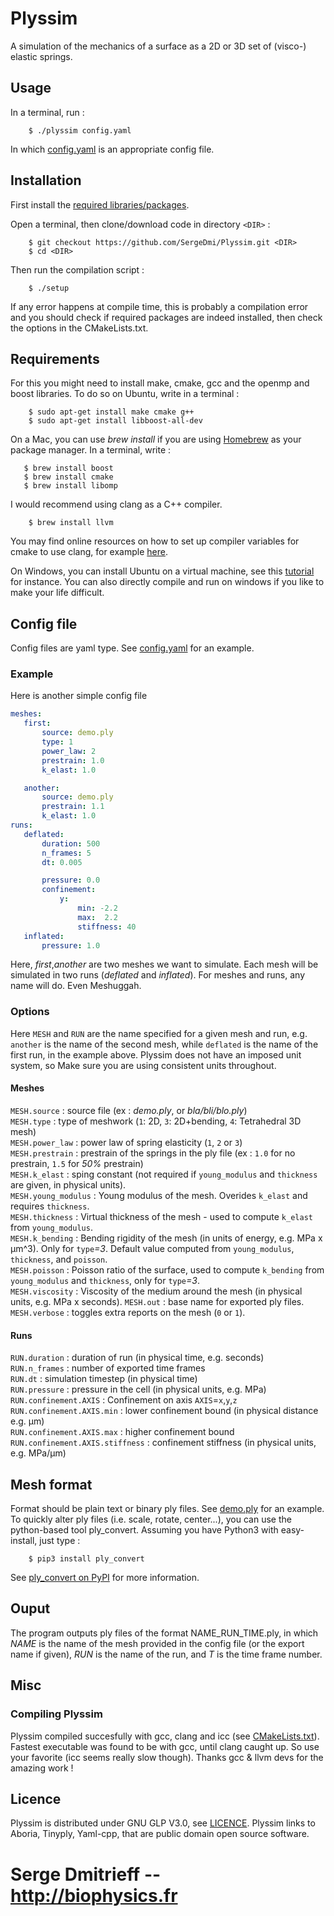 # Plyssim
A simulation of the mechanics of a surface as a 2D or 3D set of (visco-) elastic springs.

## Usage

In a terminal, run :  
```shell
    $ ./plyssim config.yaml
```
In which [config.yaml](config.yaml) is an appropriate config file.

## Installation
First install the [required libraries/packages](##Requirements).

Open a terminal, then clone/download code in directory `<DIR>` :  
```shell
    $ git checkout https://github.com/SergeDmi/Plyssim.git <DIR>
    $ cd <DIR>
```

Then run the compilation script :  
```shell
    $ ./setup
```

If any error happens at compile time, this is probably a compilation error and you should check if required packages are indeed installed, then check the options in the CMakeLists.txt.

## Requirements
For this you might need to install make, cmake, gcc and the openmp and boost libraries. To do so on Ubuntu, write in a terminal :  
```shell
    $ sudo apt-get install make cmake g++
    $ sudo apt-get install libboost-all-dev
```  
On a Mac, you can use *brew install* if you are using [Homebrew](https://brew.sh) as your package manager. In a terminal, write :  
 ```shell 
    $ brew install boost
    $ brew install cmake
    $ brew install libomp
```
I would recommend using clang as a C++ compiler.   
```shell 
    $ brew install llvm
```
You may find online resources on how to set up compiler variables for cmake to use clang, for example [here](https://embeddedartistry.com/blog/2017/02/24/installing-llvm-clang-on-osx/).  

On Windows, you can install Ubuntu on a virtual machine, see this [tutorial](https://brb.nci.nih.gov/seqtools/installUbuntu.html) for instance. You can also directly compile and run on windows if you like to make your life difficult.

## Config file

Config files are yaml type. See [config.yaml](config.yaml) for an example.


### Example
Here is another simple config file

```yaml
meshes:
   first:
       source: demo.ply
       type: 1
       power_law: 2
       prestrain: 1.0
       k_elast: 1.0

   another:
       source: demo.ply
       prestrain: 1.1
       k_elast: 1.0
runs:
   deflated:
       duration: 500
       n_frames: 5
       dt: 0.005

       pressure: 0.0
       confinement:
           y:  
               min: -2.2
               max:  2.2
               stiffness: 40
   inflated:
       pressure: 1.0
```
Here, *first*,*another* are two meshes we want to simulate. Each mesh will be simulated in two runs (*deflated* and *inflated*). For meshes and runs, any name will do. Even Meshuggah.

### Options

Here `MESH` and `RUN` are the name specified for a given mesh and run, e.g. `another` is the name of the second mesh, while `deflated` is the name of the first run, in the example above. Plyssim does not have an imposed unit system, so Make sure you are using consistent units throughout.

#### Meshes

`MESH.source` : source file (ex : *demo.ply*, or *bla/bli/blo.ply*)  
`MESH.type` : type of meshwork (`1`: 2D, `3`: 2D+bending, `4`: Tetrahedral 3D mesh)  
`MESH.power_law` : power law of spring elasticity (`1`, `2` or `3`)  
`MESH.prestrain` : prestrain of the springs in the ply file (ex : `1.0` for no prestrain, `1.5` for *50%* prestrain)  
`MESH.k_elast` : sping constant (not required if `young_modulus` and `thickness` are given, in physical units).  
`MESH.young_modulus` : Young modulus of the mesh. Overides `k_elast` and requires `thickness`.  
`MESH.thickness` : Virtual thickness of the mesh - used to compute `k_elast` from `young_modulus`.  
`MESH.k_bending` : Bending rigidity of the mesh (in units of energy, e.g. MPa x µm^3). Only for `type`*=3*.  Default value computed from `young_modulus`, `thickness`, and `poisson`.  
`MESH.poisson` : Poisson ratio of the surface, used to compute `k_bending` from `young_modulus` and `thickness`, only for `type`*=3*.  
`MESH.viscosity` : Viscosity of the medium around the mesh (in physical units, e.g. MPa x seconds).
`MESH.out` : base name for exported ply files.  
`MESH.verbose` : toggles extra reports on the mesh (`0` or `1`).

#### Runs

`RUN.duration` : duration of run (in physical time, e.g. seconds)  
`RUN.n_frames` : number of exported time frames  
`RUN.dt` : simulation timestep (in physical time)  
`RUN.pressure` : pressure in the cell  (in physical units, e.g. MPa)  
`RUN.confinement.AXIS` : Confinement on axis `AXIS`=`x`,`y`,`z`  
`RUN.confinement.AXIS.min` : lower confinement bound  (in physical distance e.g. µm)  
`RUN.confinement.AXIS.max` : higher confinement bound  
`RUN.confinement.AXIS.stiffness` : confinement stiffness (in physical units, e.g. MPa/µm)

## Mesh format

Format should be plain text or binary ply files. See [demo.ply](demo.ply) for an example. To quickly alter ply files (i.e. scale, rotate, center...), you can use the python-based tool ply_convert. Assuming you have Python3 with easy-install, just type : 

```shell
    $ pip3 install ply_convert
```
See [ply_convert on PyPI](https://pypi.org/project/ply-convert/) for more information.

## Ouput

The program outputs ply files of the format NAME_RUN_TIME.ply, in which *NAME* is the name of the mesh provided in the config file (or the export name if given), *RUN* is the name of the run, and *T* is the time frame number.

## Misc

### Compiling Plyssim

Plyssim compiled succesfully with gcc, clang and icc (see [CMakeLists.txt](CMakeLists.txt)). Fastest executable was found to be with gcc, until clang caught up. So use your favorite (icc seems really slow though). Thanks gcc & llvm devs for the amazing work !

## Licence 
Plyssim is distributed under GNU GLP V3.0, see [LICENCE](LICENSE). Plyssim links to Aboria, Tinyply, Yaml-cpp, that are public domain open source software.

# Serge Dmitrieff -- http://biophysics.fr

